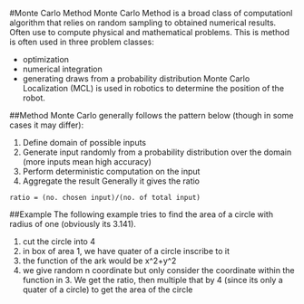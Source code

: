 #Monte Carlo Method
Monte Carlo Method is a broad class of computationl algorithm that relies on random sampling to obtained numerical results. Often use to compute physical and mathematical problems.
This is method is often used in three problem classes:
* optimization
* numerical integration
* generating draws from a probability distribution
Monte Carlo Localization (MCL) is used in robotics to determine the position of the robot.

##Method
Monte Carlo generally follows the pattern below (though in some cases it may differ):
1. Define domain of possible inputs
2. Generate input randomly from a probability distribution over the domain (more inputs mean high accuracy)
3. Perform deterministic computation on the input
4. Aggregate the result
Generally it gives the ratio
```
ratio = (no. chosen input)/(no. of total input)
```

##Example
The following example tries to find the area of a circle with radius of one (obviously its 3.141).
1. cut the circle into 4
2. in box of area 1, we have quater of a circle inscribe to it
3. the function of the ark would be x^2+y^2
4. we give random n coordinate but only consider the coordinate within the function in 3.
We get the ratio,  then multiple that by 4 (since its only a quater of a circle) to get the area of the circle
